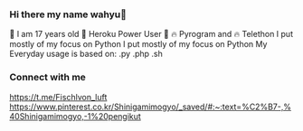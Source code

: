 ### Hi there my name wahyu👋
🌱 I am 17 years old
🐋 Heroku Power User 💪
🔥 Pyrogram and 🔥 Telethon
I put mostly of my focus on Python
I put mostly of my focus on Python
My Everyday usage is based on: .py .php .sh

### Connect with me
https://t.me/Fischlvon_luft
https://www.pinterest.co.kr/Shinigamimogyo/_saved/#:~:text=%C2%B7-,%40Shinigamimogyo,-1%20pengikut
